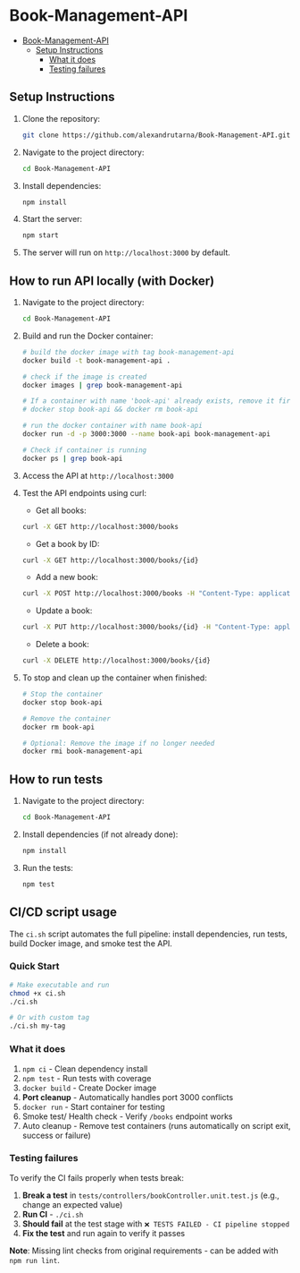 # Book-Management-API

- [Book-Management-API](#book-management-api)
  - [Setup Instructions](#setup-instructions)
    - [What it does](#what-it-does)
    - [Testing failures](#testing-failures)

## Setup Instructions

1. Clone the repository:

   ```bash
   git clone https://github.com/alexandrutarna/Book-Management-API.git
    ```

2. Navigate to the project directory:

    ```bash
    cd Book-Management-API
     ```

3. Install dependencies:

    ```bash
    npm install
    ```

4. Start the server:

    ```bash
    npm start
    ```

5. The server will run on `http://localhost:3000` by default.

## How to run API locally (with Docker)

1. Navigate to the project directory:

    ```bash
    cd Book-Management-API
     ```

2. Build and run the Docker container:

    ```bash
    # build the docker image with tag book-management-api
    docker build -t book-management-api . 

    # check if the image is created
    docker images | grep book-management-api

    # If a container with name 'book-api' already exists, remove it first:
    # docker stop book-api && docker rm book-api

    # run the docker container with name book-api
    docker run -d -p 3000:3000 --name book-api book-management-api 

    # Check if container is running
    docker ps | grep book-api

    ```

3. Access the API at `http://localhost:3000`  

4. Test the API endpoints using curl:
    - Get all books:
  
    ```bash
    curl -X GET http://localhost:3000/books
    ```

    - Get a book by ID:
  
    ```bash
    curl -X GET http://localhost:3000/books/{id}
    ```

    - Add a new book:
  
    ```bash
    curl -X POST http://localhost:3000/books -H "Content-Type: application/json" -d '{"title": "Book Title", "author": "Author Name", "publishedDate": "2023-01-01", "genre": "Fiction"}'
    ```

    - Update a book:
  
    ```bash
    curl -X PUT http://localhost:3000/books/{id} -H "Content-Type: application/json" -d '{"title": "Updated Book Title", "author": "Updated Author Name", "publishedDate": "2023-01-01", "genre": "Fiction"}'
    ```

    - Delete a book:
  
    ```bash
    curl -X DELETE http://localhost:3000/books/{id}
    ```

5. To stop and clean up the container when finished:

    ```bash
    # Stop the container
    docker stop book-api

    # Remove the container
    docker rm book-api

    # Optional: Remove the image if no longer needed
    docker rmi book-management-api
    ```

## How to run tests

1. Navigate to the project directory:

    ```bash
    cd Book-Management-API
     ```

2. Install dependencies (if not already done):

    ```bash
    npm install
    ```

3. Run the tests:

    ```bash
    npm test
    ```

## CI/CD script usage

The `ci.sh` script automates the full pipeline: install dependencies, run tests, build Docker image, and smoke test the API.

### Quick Start

```bash
# Make executable and run
chmod +x ci.sh
./ci.sh

# Or with custom tag
./ci.sh my-tag
```

### What it does

1. `npm ci` - Clean dependency install
2. `npm test` - Run tests with coverage  
3. `docker build` - Create Docker image
4. **Port cleanup** - Automatically handles port 3000 conflicts
5. `docker run` - Start container for testing
6. Smoke test/ Health check - Verify `/books` endpoint works
7. Auto cleanup - Remove test containers (runs automatically on script exit, success or failure)

### Testing failures

To verify the CI fails properly when tests break:

1. **Break a test** in `tests/controllers/bookController.unit.test.js` (e.g., change an expected value)
2. **Run CI** - `./ci.sh`
3. **Should fail** at the test stage with `❌ TESTS FAILED - CI pipeline stopped`
4. **Fix the test** and run again to verify it passes

**Note**: Missing lint checks from original requirements - can be added with `npm run lint`.
